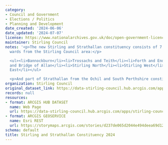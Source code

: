 ```yaml
---
category:
- Council and Government
- Elections / Politics
- Planning and Development
date_created: '2024-06-06'
date_updated: '2024-07-07'
license: https://www.nationalarchives.gov.uk/doc/open-government-licence/version/3/
maintainer: Stirling Council
notes: '<p>The new Stirling and Strathallan constituency consists of 7 multi-member
  wards from the Stirling Council area:</p>

  <ul><li>Bannockburn</li><li>Trossachs and Teith</li><li>Forth and Endrick</li><li>Dunblane
  and Bridge of Allan</li><li>Stirling North</li><li>Stirling West</li><li>Stirling
  East</li></ul>

  <p>And part of Strathallan from the Ochil and South Perthshire constituency.</p>'
organization: Stirling Council
original_dataset_link: https://data-stirling-council.hub.arcgis.com/apps/stirling-council::stirling-and-strathallan-constituency-2024
records: null
resources:
- format: ARCGIS HUB DATASET
  name: Web Page
  url: https://data-stirling-council.hub.arcgis.com/apps/stirling-council::stirling-and-strathallan-constituency-2024
- format: ARCGIS GEOSERVICE
  name: Esri REST
  url: https://storymaps.arcgis.com/stories/d237de065d2044e494deea69d1279349
schema: default
title: Stirling and Strathallan Constituency 2024
---
```


